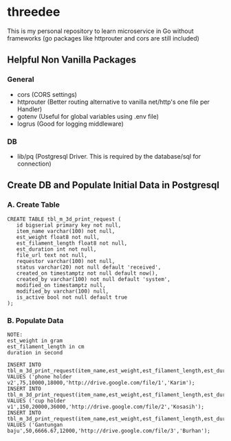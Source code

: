# threedee
This is my personal repository to learn microservice in Go without frameworks (go packages like httprouter and cors are still included)

## Helpful Non Vanilla Packages
### General
- cors          (CORS settings)
- httprouter    (Better routing alternative to vanilla net/http's one file per Handler)
- gotenv        (Useful for global variables using .env file)
- logrus        (Good for logging middleware)

### DB
- lib/pq        (Postgresql Driver. This is required by the database/sql for connection)


## Create DB and Populate Initial Data in Postgresql
### A. Create Table
```
CREATE TABLE tbl_m_3d_print_request (
   id bigserial primary key not null,
   item_name varchar(100) not null,
   est_weight float8 not null,
   est_filament_length float8 not null,
   est_duration int not null,
   file_url text not null,
   requestor varchar(100) not null,
   status varchar(20) not null default 'received',
   created_on timestamptz not null default now(),
   created_by varchar(100) not null default 'system',
   modified_on timestamptz null,
   modified_by varchar(100) null,
   is_active bool not null default true
);
```

### B. Populate Data
```
NOTE:
est_weight in gram
est_filament_length in cm
duration in second

INSERT INTO tbl_m_3d_print_request(item_name,est_weight,est_filament_length,est_duration,file_url,requestor) VALUES ('phone holder v2',75,10000,18000,'http://drive.google.com/file/1','Karim');
INSERT INTO tbl_m_3d_print_request(item_name,est_weight,est_filament_length,est_duration,file_url,requestor) VALUES ('cup holder v1',150,20000,36000,'http://drive.google.com/file/2','Kosasih');
INSERT INTO tbl_m_3d_print_request(item_name,est_weight,est_filament_length,est_duration,file_url,requestor) VALUES ('Gantungan baju',50,6666.67,12000,'http://drive.google.com/file/3','Burhan');
```

